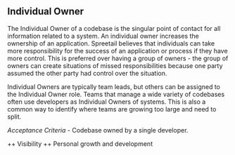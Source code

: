 ## Individual Owner
The Individual Owner of a codebase is the singular point of contact for all information related to a system. An individual owner increases the ownership of an application. Spreetail believes that individuals can take more responsibility for the success of an application or process if they have more control. This is preferred over having a group of owners - the group of owners can create situations of missed responsibilities because one party assumed the other party had control over the situation. 

Individual Owners are typically team leads, but others can be assigned to the Individual Owner role. Teams that manage a wide variety of codebases often use developers as Individual Owners of systems. This is also a common way to identify where teams are growing too large and need to split. 

*Acceptance Criteria* - Codebase owned by a single developer.

++ Visibility
++ Personal growth and development